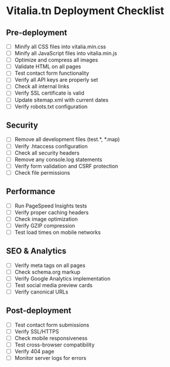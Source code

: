 # Vitalia.tn Deployment Checklist

## Pre-deployment
- [ ] Minify all CSS files into vitalia.min.css
- [ ] Minify all JavaScript files into vitalia.min.js
- [ ] Optimize and compress all images
- [ ] Validate HTML on all pages
- [ ] Test contact form functionality
- [ ] Verify all API keys are properly set
- [ ] Check all internal links
- [ ] Verify SSL certificate is valid
- [ ] Update sitemap.xml with current dates
- [ ] Verify robots.txt configuration

## Security
- [ ] Remove all development files (test.*, *.map)
- [ ] Verify .htaccess configuration
- [ ] Check all security headers
- [ ] Remove any console.log statements
- [ ] Verify form validation and CSRF protection
- [ ] Check file permissions

## Performance
- [ ] Run PageSpeed Insights tests
- [ ] Verify proper caching headers
- [ ] Check image optimization
- [ ] Verify GZIP compression
- [ ] Test load times on mobile networks

## SEO & Analytics
- [ ] Verify meta tags on all pages
- [ ] Check schema.org markup
- [ ] Verify Google Analytics implementation
- [ ] Test social media preview cards
- [ ] Verify canonical URLs

## Post-deployment
- [ ] Test contact form submissions
- [ ] Verify SSL/HTTPS
- [ ] Check mobile responsiveness
- [ ] Test cross-browser compatibility
- [ ] Verify 404 page
- [ ] Monitor server logs for errors